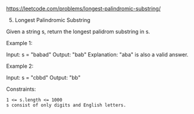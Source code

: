 https://leetcode.com/problems/longest-palindromic-substring/

5. Longest Palindromic Substring


Given a string s, return the longest palidrom substring in s.



Example 1:

Input: s = "babad"
Output: "bab"
Explanation: "aba" is also a valid answer.

Example 2:

Input: s = "cbbd"
Output: "bb"



Constraints:

    1 <= s.length <= 1000
    s consist of only digits and English letters.
